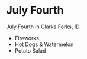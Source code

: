 
<h1>July Fourth</h1>
<p>July Fourth in Clarks Forks, ID.</p>

* Fireworks
* Hot Dogs & Watermelon
* Potato Salad
